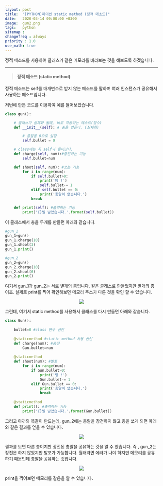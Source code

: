 ```yaml
---
layout: post
title:  "[PYTHON]파이썬 static method (정적 메소드)"
date:   2020-03-14 09:00:00 +0300
image:  gun2.png
tags:   python
sitemap :
changefreq : always
priority : 1.0
use_math: true
---
```


정적 메소드를 사용하여 클래스가 같은 메모리를 바라보는 것을 해보도록 하겠습니다.


-------

> #### 정적 메소드 (static method)

정적 메소드는 self를 매개변수로 받지 않는 메소드를 말하며 여러 인스턴스가 공유해서 사용하는 메소드입니다.

저번에 만든 코드를 이용하여 예를 들어보겠습니다. 

```python
class gun():

    # 클래스가 실체화 될때, 바로 작동하는 메소드(함수)
    def __init__(self): # 총을 만든다. (실체화)

        # 총알을 0으로 설정 
        self.bullet = 0

    # class에는 꼭 self가 들어간다. 
    def charge(self, num):#충전하는 기능
        self.bullet=num

    def shoot(self, num): #쏘는 기능
        for i in range(num):
            if self.bullet>0:
                print('탕 !')
                self.bullet-= 1
            elif self.bullet == 0:
                print('총알이 없습니다.')
            break

    def print(self): #출력하는 기능
        print('{}발 남았습니다.'.format(self.bullet))
```

이 클래스에서 총을 두개를 만들면 아래와 같습니다.

```python
#gun_1
gun_1=gun()
gun_1.charge(10)
gun_1.shoot(3)
gun_1.print()

#gun_2
gun_2=gun()
gun_2.charge(10)
gun_2.shoot(6)
gun_2.print()
```

여기서 gun_1과 gun_2는 서로 별개의 총입니다. 같은 클래스로 만들었지만 별개의 총이죠. 실제로 print를 찍어 확인해보면 메모리 주소가 다른 것을 확인 할 수 있습니다. 

<center><img src="{{ site.baseurl }}/images/gun2.png" ></center>

그런데, 여기서 static method를 사용해서 클래스를 다시 만들면 아래와 같습니다.


```python
class Gun():
    
    bullet=0 #class 변수 선언
        
    @staticmethod #static method 사용 선언
    def charge(num): #충전
        Gun.bullet=num
        
    @staticmethod 
    def shoot(num): #발포
        for i in range(num):
            if Gun.bullet>0:
                print('탕 !')
                Gun.bullet-= 1
            elif Gun.bullet == 0:
                print('총알이 없습니다.')
                break
            
    @staticmethod
    def print(): #출력하는 기능
        print('{}발 남았습니다.'.format(Gun.bullet))

```

그리고 아까와 똑같이 만드는데, gun_2에는 총알을 장전하지 않고 총을 쏘게 되면 아래와 같은 결과를 얻을 수 있습니다.

<center><img src="{{ site.baseurl }}/images/gun3.png" ></center>

결과를 보면 다른 총이지만 장전된 총알을 공유하는 것을 알 수 있습니다. 즉 , gun_2는 장전은 하지 않았지만 발포가 가능합니다. 월래라면 에러가 나야 하지만 메모리를 공유하기 때문인데 총알을 공유하는 것입니다.

<center><img src="{{ site.baseurl }}/images/gun4.png" ></center>

print을 찍어보면 메모리를 같음을 알 수 있습니다.